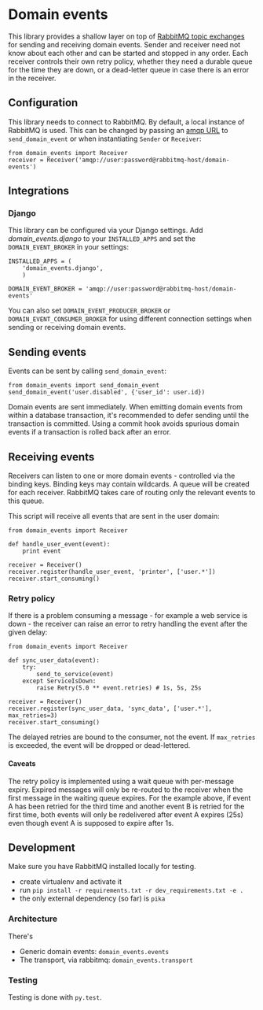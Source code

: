 # Domain events

This library provides a shallow layer on top of [RabbitMQ topic
exchanges](https://www.rabbitmq.com/tutorials/tutorial-five-python.html) for
sending and receiving domain events. Sender and receiver need not know about
each other and can be started and stopped in any order. Each receiver controls
their own retry policy, whether they need a durable queue for the time they are
down, or a dead-letter queue in case there is an error in the receiver.

## Configuration

This library needs to connect to RabbitMQ. By default, a local instance of
RabbitMQ is used. This can be changed by passing an [amqp
URL](http://pika.readthedocs.org/en/latest/examples/using_urlparameters.html)
to `send_domain_event` or when instantiating `Sender` or `Receiver`:

    from domain_events import Receiver
    receiver = Receiver('amqp://user:password@rabbitmq-host/domain-events')

## Integrations

### Django

This library can be configured via your Django settings. Add
*domain_events.django* to your `INSTALLED_APPS` and set the
`DOMAIN_EVENT_BROKER` in your settings:

    INSTALLED_APPS = (
        'domain_events.django',
        )

    DOMAIN_EVENT_BROKER = 'amqp://user:password@rabbitmq-host/domain-events'

You can also set `DOMAIN_EVENT_PRODUCER_BROKER` or
`DOMAIN_EVENT_CONSUMER_BROKER` for using different connection settings when
sending or receiving domain events.

## Sending events

Events can be sent by calling `send_domain_event`:

    from domain_events import send_domain_event
    send_domain_event('user.disabled', {'user_id': user.id})

Domain events are sent immediately. When emitting domain events from within a
database transaction, it's recommended to defer sending until the transaction
is committed. Using a commit hook avoids spurious domain events if a
transaction is rolled back after an error.

## Receiving events

Receivers can listen to one or more domain events - controlled via the binding
keys. Binding keys may contain wildcards. A queue will be created for each
receiver. RabbitMQ takes care of routing only the relevant events to this
queue.

This script will receive all events that are sent in the user domain:

    from domain_events import Receiver

    def handle_user_event(event):
        print event

    receiver = Receiver()
    receiver.register(handle_user_event, 'printer', ['user.*'])
    receiver.start_consuming()

### Retry policy

If there is a problem consuming a message - for example a web service is down -
the receiver can raise an error to retry handling the event after the given delay:

    from domain_events import Receiver

    def sync_user_data(event):
        try:
            send_to_service(event)
        except ServiceIsDown:
            raise Retry(5.0 ** event.retries) # 1s, 5s, 25s

    receiver = Receiver()
    receiver.register(sync_user_data, 'sync_data', ['user.*'], max_retries=3)
    receiver.start_consuming()

The delayed retries are bound to the consumer, not the event. If `max_retries`
is exceeded, the event will be dropped or dead-lettered.

#### Caveats

The retry policy is implemented using a wait queue with per-message expiry.
Expired messages will only be re-routed to the receiver when the first message
in the waiting queue expires. For the example above, if event A has been
retried for the third time and another event B is retried for the first time,
both events will only be redelivered after event A expires (25s) even though
event A is supposed to expire after 1s.

## Development

Make sure you have RabbitMQ installed locally for testing.

* create virtualenv and activate it
* run `pip install -r requirements.txt -r dev_requirements.txt -e .`
* the only external dependency (so far) is `pika`

### Architecture

There's

* Generic domain events: `domain_events.events`
* The transport, via rabbitmq: `domain_events.transport`

### Testing

Testing is done with `py.test`.
